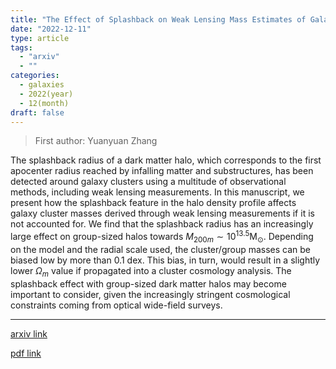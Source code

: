 ```yaml
---
title: "The Effect of Splashback on Weak Lensing Mass Estimates of Galaxy Clusters and Groups"
date: "2022-12-11"
type: article
tags:
  - "arxiv"
  - ""
categories:
  - galaxies
  - 2022(year)
  - 12(month)
draft: false
---
```


> First author: Yuanyuan Zhang

 The splashback radius of a dark matter halo, which corresponds to the first
apocenter radius reached by infalling matter and substructures, has been
detected around galaxy clusters using a multitude of observational methods,
including weak lensing measurements. In this manuscript, we present how the
splashback feature in the halo density profile affects galaxy cluster masses
derived through weak lensing measurements if it is not accounted for. We find
that the splashback radius has an increasingly large effect on group-sized
halos towards $M_{200m} \sim 10^{13.5} \mathrm{M_\odot}$. Depending on the
model and the radial scale used, the cluster/group masses can be biased low by
more than 0.1 dex. This bias, in turn, would result in a slightly lower
$\Omega_m$ value if propagated into a cluster cosmology analysis. The
splashback effect with group-sized dark matter halos may become important to
consider, given the increasingly stringent cosmological constraints coming from
optical wide-field surveys.

---
[arxiv link](http://arxiv.org/abs/2212.05406v1)

[pdf link](http://arxiv.org/pdf/2212.05406v1)